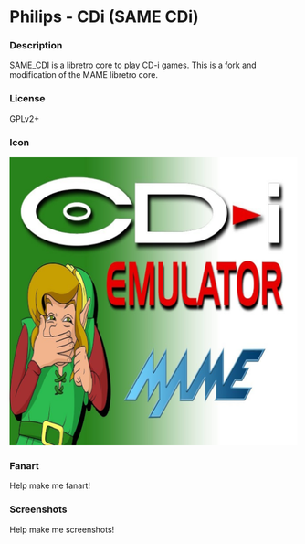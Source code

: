 # Philips - CDi (SAME CDi)

### Description

SAME_CDI is a libretro core to play CD-i games. This is a fork and modification of the MAME libretro core.

### License

GPLv2+

### Icon

![Philips - CDi (SAME CDi) icon](game.libretro.same_cdi/resources/icon.png)

### Fanart

Help make me fanart!

### Screenshots

Help make me screenshots!
